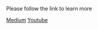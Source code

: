 Please follow the link to learn more 

[Medium](https://medium.com/@engg.alibukharai)
[Youtube](https://www.youtube.com/@esp32tutorials)
